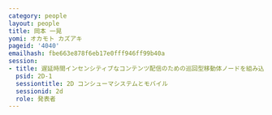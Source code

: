 ```yaml
---
category: people
layout: people
title: 岡本 一晃
yomi: オカモト カズアキ
pageid: '4040'
emailhash: fbe663e878f6eb17e0fff946ff99b40a
session:
- title: 遅延時間インセンシティブなコンテンツ配信のための巡回型移動体ノードを組み込んだOpportunistic Network構成法と位置依存型フォワーディング知識
  psid: 2D-1
  sessiontitle: 2D コンシューマシステムとモバイル
  sessionid: 2d
  role: 発表者
---
```

